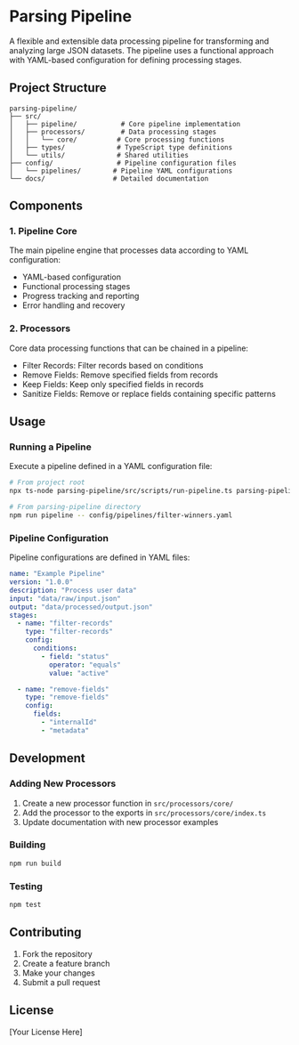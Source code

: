 # Parsing Pipeline

A flexible and extensible data processing pipeline for transforming and analyzing large JSON datasets. The pipeline uses a functional approach with YAML-based configuration for defining processing stages.

## Project Structure

```
parsing-pipeline/
├── src/
│   ├── pipeline/           # Core pipeline implementation
│   ├── processors/         # Data processing stages
│   │   └── core/          # Core processing functions
│   ├── types/             # TypeScript type definitions
│   └── utils/             # Shared utilities
├── config/                # Pipeline configuration files
│   └── pipelines/        # Pipeline YAML configurations
└── docs/                 # Detailed documentation
```

## Components

### 1. Pipeline Core

The main pipeline engine that processes data according to YAML configuration:

- YAML-based configuration
- Functional processing stages
- Progress tracking and reporting
- Error handling and recovery

### 2. Processors

Core data processing functions that can be chained in a pipeline:

- Filter Records: Filter records based on conditions
- Remove Fields: Remove specified fields from records
- Keep Fields: Keep only specified fields in records
- Sanitize Fields: Remove or replace fields containing specific patterns

## Usage

### Running a Pipeline

Execute a pipeline defined in a YAML configuration file:

```bash
# From project root
npx ts-node parsing-pipeline/src/scripts/run-pipeline.ts parsing-pipeline/config/pipelines/filter-winners.yaml

# From parsing-pipeline directory
npm run pipeline -- config/pipelines/filter-winners.yaml
```

### Pipeline Configuration

Pipeline configurations are defined in YAML files:

```yaml
name: "Example Pipeline"
version: "1.0.0"
description: "Process user data"
input: "data/raw/input.json"
output: "data/processed/output.json"
stages:
  - name: "filter-records"
    type: "filter-records"
    config:
      conditions:
        - field: "status"
          operator: "equals"
          value: "active"

  - name: "remove-fields"
    type: "remove-fields"
    config:
      fields:
        - "internalId"
        - "metadata"
```

## Development

### Adding New Processors

1. Create a new processor function in `src/processors/core/`
2. Add the processor to the exports in `src/processors/core/index.ts`
3. Update documentation with new processor examples

### Building

```bash
npm run build
```

### Testing

```bash
npm test
```

## Contributing

1. Fork the repository
2. Create a feature branch
3. Make your changes
4. Submit a pull request

## License

[Your License Here]
